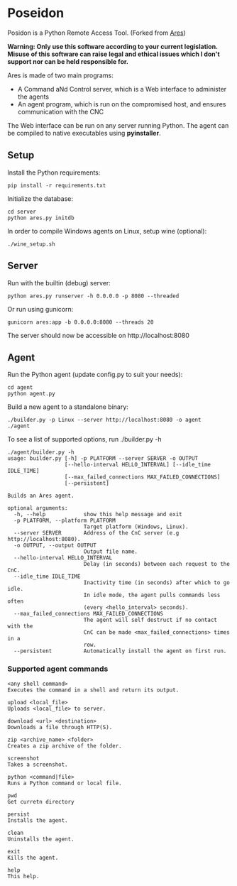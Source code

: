 # Poseidon

Posidon is a Python Remote Access Tool. (Forked from [Ares](https://github.com/sweetsoftware/Ares))

__Warning: Only use this software according to your current legislation. Misuse of this software can raise legal and ethical issues which I don't support nor can be held responsible for.__

Ares is made of two main programs:

- A Command aNd Control server, which is a Web interface to administer the agents
- An agent program, which is run on the compromised host, and ensures communication with the CNC

The Web interface can be run on any server running Python. The agent can be compiled to native executables using **pyinstaller**.

## Setup

Install the Python requirements:

```
pip install -r requirements.txt
```

Initialize the database:

```
cd server
python ares.py initdb
```

In order to compile Windows agents on Linux, setup wine (optional):

```
./wine_setup.sh
```

## Server

Run with the builtin (debug) server:

```
python ares.py runserver -h 0.0.0.0 -p 8080 --threaded
```

Or run using gunicorn:

```
gunicorn ares:app -b 0.0.0.0:8080 --threads 20
```

The server should now be accessible on http://localhost:8080

## Agent

Run the Python agent (update config.py to suit your needs):

```
cd agent
python agent.py
```

Build a new agent to a standalone binary:

```
./builder.py -p Linux --server http://localhost:8080 -o agent
./agent
``` 

To see a list of supported options, run ./builder.py -h

```
./agent/builder.py -h
usage: builder.py [-h] -p PLATFORM --server SERVER -o OUTPUT
                  [--hello-interval HELLO_INTERVAL] [--idle_time IDLE_TIME]
                  [--max_failed_connections MAX_FAILED_CONNECTIONS]
                  [--persistent]

Builds an Ares agent.

optional arguments:
  -h, --help            show this help message and exit
  -p PLATFORM, --platform PLATFORM
                        Target platform (Windows, Linux).
  --server SERVER       Address of the CnC server (e.g http://localhost:8080).
  -o OUTPUT, --output OUTPUT
                        Output file name.
  --hello-interval HELLO_INTERVAL
                        Delay (in seconds) between each request to the CnC.
  --idle_time IDLE_TIME
                        Inactivity time (in seconds) after which to go idle.
                        In idle mode, the agent pulls commands less often
                        (every <hello_interval> seconds).
  --max_failed_connections MAX_FAILED_CONNECTIONS
                        The agent will self destruct if no contact with the
                        CnC can be made <max_failed_connections> times in a
                        row.
  --persistent          Automatically install the agent on first run.
```

### Supported agent commands

```
<any shell command>
Executes the command in a shell and return its output.

upload <local_file>
Uploads <local_file> to server.

download <url> <destination>
Downloads a file through HTTP(S).

zip <archive_name> <folder>
Creates a zip archive of the folder.

screenshot
Takes a screenshot.

python <command|file>
Runs a Python command or local file.

pwd
Get curretn directory

persist
Installs the agent.

clean
Uninstalls the agent.

exit
Kills the agent.

help
This help.
```

